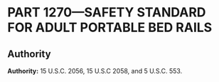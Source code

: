 # PART 1270—SAFETY STANDARD FOR ADULT PORTABLE BED RAILS


## Authority

**Authority:** 15 U.S.C. 2056, 15 U.S.C 2058, and 5 U.S.C. 553.




